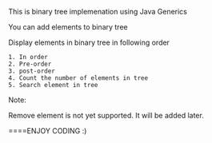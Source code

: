This is binary tree implemenation using Java Generics

You can add elements to binary tree

Display elements in binary tree in following order

	1. In order
	2. Pre-order
	3. post-order
	4. Count the number of elements in tree
	5. Search element in tree
	
Note:

Remove element is not yet supported. It will be added later.

====ENJOY CODING :)  